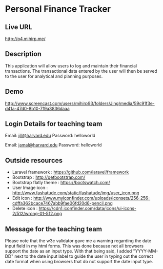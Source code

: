 # Personal Finance Tracker

## Live URL
<http://p4.mihirp.me/>

## Description
This application will allow users to log and maintain their financial transactions.
The transactional data entered by the user will then be served to the user
for analytical and planning purposes.

## Demo
<http://www.screencast.com/users/mihirp93/folders/Jing/media/59c91f3e-d41a-47d0-8b10-7f9a3836daaa>

## Login Details for teaching team
Email: jill@harvard.edu
Password: helloworld

Email: jamal@harvard.edu
Password: helloworld

## Outside resources
* Laravel framework : <https://github.com/laravel/framework>
* Bootstrap : <http://getbootstrap.com/>
* Bootstrap flatly theme : https://bootswatch.com/
* User Image icon : <http://www.fashatude.com/static/fashatude/img/user_icon.png>
* Edit icon : <http://www.myiconfinder.com/uploads/iconsets/256-256-cdffa362bcace7467abb9fae06fd20d6-pencil.png>
* Delete icon : <https://cdn1.iconfinder.com/data/icons/ui-icons-2/512/wrong-01-512.png>

## Message for the teaching team
Please note that the w3c validator gave me a warning regarding the date input field in my html forms. This was done because not all browsers support the date as an input type. With that being said, I added "YYYY-MM-DD" next to the date input label to guide the user in typing out the correct date format when using browsers that do not support the date input type.
